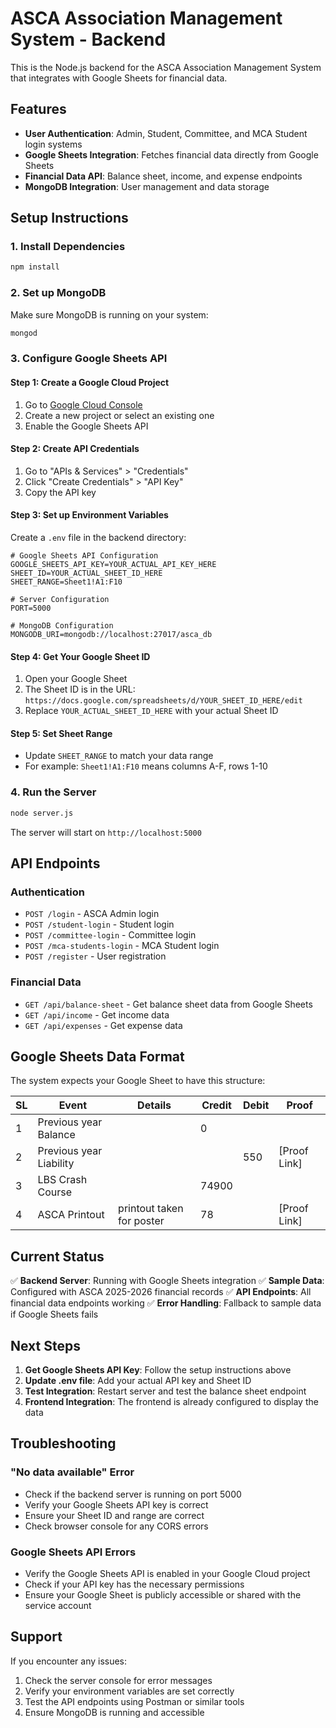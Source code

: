 # ASCA Association Management System - Backend

This is the Node.js backend for the ASCA Association Management System that integrates with Google Sheets for financial data.

## Features

- **User Authentication**: Admin, Student, Committee, and MCA Student login systems
- **Google Sheets Integration**: Fetches financial data directly from Google Sheets
- **Financial Data API**: Balance sheet, income, and expense endpoints
- **MongoDB Integration**: User management and data storage

## Setup Instructions

### 1. Install Dependencies

```bash
npm install
```

### 2. Set up MongoDB

Make sure MongoDB is running on your system:
```bash
mongod
```

### 3. Configure Google Sheets API

#### Step 1: Create a Google Cloud Project
1. Go to [Google Cloud Console](https://console.cloud.google.com/)
2. Create a new project or select an existing one
3. Enable the Google Sheets API

#### Step 2: Create API Credentials
1. Go to "APIs & Services" > "Credentials"
2. Click "Create Credentials" > "API Key"
3. Copy the API key

#### Step 3: Set up Environment Variables
Create a `.env` file in the backend directory:

```env
# Google Sheets API Configuration
GOOGLE_SHEETS_API_KEY=YOUR_ACTUAL_API_KEY_HERE
SHEET_ID=YOUR_ACTUAL_SHEET_ID_HERE
SHEET_RANGE=Sheet1!A1:F10

# Server Configuration
PORT=5000

# MongoDB Configuration
MONGODB_URI=mongodb://localhost:27017/asca_db
```

#### Step 4: Get Your Google Sheet ID
1. Open your Google Sheet
2. The Sheet ID is in the URL: `https://docs.google.com/spreadsheets/d/YOUR_SHEET_ID_HERE/edit`
3. Replace `YOUR_ACTUAL_SHEET_ID_HERE` with your actual Sheet ID

#### Step 5: Set Sheet Range
- Update `SHEET_RANGE` to match your data range
- For example: `Sheet1!A1:F10` means columns A-F, rows 1-10

### 4. Run the Server

```bash
node server.js
```

The server will start on `http://localhost:5000`

## API Endpoints

### Authentication
- `POST /login` - ASCA Admin login
- `POST /student-login` - Student login
- `POST /committee-login` - Committee login
- `POST /mca-students-login` - MCA Student login
- `POST /register` - User registration

### Financial Data
- `GET /api/balance-sheet` - Get balance sheet data from Google Sheets
- `GET /api/income` - Get income data
- `GET /api/expenses` - Get expense data

## Google Sheets Data Format

The system expects your Google Sheet to have this structure:

| SL | Event | Details | Credit | Debit | Proof |
|----|-------|---------|--------|-------|-------|
| 1  | Previous year Balance | | 0 | | |
| 2  | Previous year Liability | | | 550 | [Proof Link] |
| 3  | LBS Crash Course | | 74900 | | |
| 4  | ASCA Printout | printout taken for poster | 78 | | [Proof Link] |

## Current Status

✅ **Backend Server**: Running with Google Sheets integration
✅ **Sample Data**: Configured with ASCA 2025-2026 financial records
✅ **API Endpoints**: All financial data endpoints working
✅ **Error Handling**: Fallback to sample data if Google Sheets fails

## Next Steps

1. **Get Google Sheets API Key**: Follow the setup instructions above
2. **Update .env file**: Add your actual API key and Sheet ID
3. **Test Integration**: Restart server and test the balance sheet endpoint
4. **Frontend Integration**: The frontend is already configured to display the data

## Troubleshooting

### "No data available" Error
- Check if the backend server is running on port 5000
- Verify your Google Sheets API key is correct
- Ensure your Sheet ID and range are correct
- Check browser console for any CORS errors

### Google Sheets API Errors
- Verify the Google Sheets API is enabled in your Google Cloud project
- Check if your API key has the necessary permissions
- Ensure your Google Sheet is publicly accessible or shared with the service account

## Support

If you encounter any issues:
1. Check the server console for error messages
2. Verify your environment variables are set correctly
3. Test the API endpoints using Postman or similar tools
4. Ensure MongoDB is running and accessible 